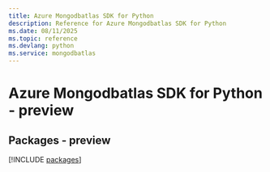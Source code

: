 ```yaml
---
title: Azure Mongodbatlas SDK for Python
description: Reference for Azure Mongodbatlas SDK for Python
ms.date: 08/11/2025
ms.topic: reference
ms.devlang: python
ms.service: mongodbatlas
---
```

# Azure Mongodbatlas SDK for Python - preview
## Packages - preview
[!INCLUDE [packages](mongodbatlas-index.md)]
